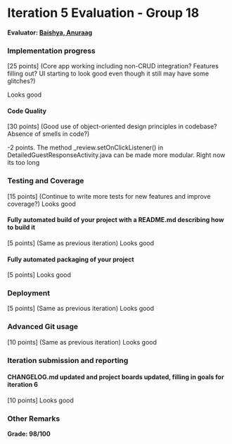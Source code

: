 # Iteration 5 Evaluation - Group 18

**Evaluator: [Baishya, Anuraag](mailto:abaishy1@jhu.edu)**

### Implementation progress
[25 points] (Core app working including non-CRUD integration?  Features filling out?  UI starting to look good even though it still may have some glitches?)

Looks good

#### Code Quality
[30 points] (Good use of object-oriented design principles in codebase?  Absence of smells in code?)

-2 points. The method _review.setOnClickListener() in DetailedGuestResponseActivity.java can be made more modular. Right now its too long

### Testing and Coverage
[15 points] (Continue to write more tests for new features and improve coverage?)
Looks good

#### Fully automated build of your project with a README.md describing how to build it
[5 points] (Same as previous iteration)
Looks good
#### Fully automated packaging of your project
[5 points]
Looks good
### Deployment
[5 points] (Same as previous iteration)
Looks good
### Advanced Git usage
[10 points] (Same as previous iteration)
Looks good
### Iteration submission and reporting

#### CHANGELOG.md updated and project boards updated, filling in goals for iteration 6
[10 points]
Looks good
### Other Remarks


**Grade: 98/100**

